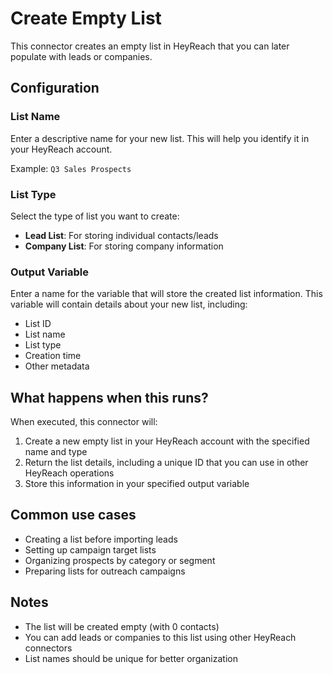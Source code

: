 # Create Empty List

This connector creates an empty list in HeyReach that you can later populate with leads or companies.

## Configuration

### List Name
Enter a descriptive name for your new list. This will help you identify it in your HeyReach account.

Example: `Q3 Sales Prospects`

### List Type
Select the type of list you want to create:
- **Lead List**: For storing individual contacts/leads
- **Company List**: For storing company information

### Output Variable
Enter a name for the variable that will store the created list information. This variable will contain details about your new list, including:
- List ID
- List name
- List type
- Creation time
- Other metadata

## What happens when this runs?

When executed, this connector will:
1. Create a new empty list in your HeyReach account with the specified name and type
2. Return the list details, including a unique ID that you can use in other HeyReach operations
3. Store this information in your specified output variable

## Common use cases

- Creating a list before importing leads
- Setting up campaign target lists
- Organizing prospects by category or segment
- Preparing lists for outreach campaigns

## Notes

- The list will be created empty (with 0 contacts)
- You can add leads or companies to this list using other HeyReach connectors
- List names should be unique for better organization